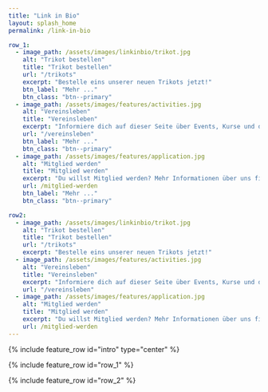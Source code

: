 ```yaml
---
title: "Link in Bio"
layout: splash_home
permalink: /link-in-bio

row_1:
  - image_path: /assets/images/linkinbio/trikot.jpg
    alt: "Trikot bestellen"
    title: "Trikot bestellen"
    url: "/trikots"
    excerpt: "Bestelle eins unserer neuen Trikots jetzt!"
    btn_label: "Mehr ..."
    btn_class: "btn--primary"
  - image_path: /assets/images/features/activities.jpg
    alt: "Vereinsleben"
    title: "Vereinsleben"
    excerpt: "Informiere dich auf dieser Seite über Events, Kurse und das Trainingsangebot des Vereins."
    url: "/vereinsleben"
    btn_label: "Mehr ..."
    btn_class: "btn--primary"
  - image_path: /assets/images/features/application.jpg
    alt: "Mitglied werden"
    title: "Mitglied werden"
    excerpt: "Du willst Mitglied werden? Mehr Informationen über uns findest du hier!"
    url: /mitglied-werden
    btn_label: "Mehr ..."
    btn_class: "btn--primary"

row2:
  - image_path: /assets/images/linkinbio/trikot.jpg
    alt: "Trikot bestellen"
    title: "Trikot bestellen"
    url: "/trikots"
    excerpt: "Bestelle eins unserer neuen Trikots jetzt!"
  - image_path: /assets/images/features/activities.jpg
    alt: "Vereinsleben"
    title: "Vereinsleben"
    excerpt: "Informiere dich auf dieser Seite über Events, Kurse und das Trainingsangebot des Vereins."
    url: "/vereinsleben"
  - image_path: /assets/images/features/application.jpg
    alt: "Mitglied werden"
    title: "Mitglied werden"
    excerpt: "Du willst Mitglied werden? Mehr Informationen über uns findest du hier!"
    url: /mitglied-werden
---
```


{% include feature_row id="intro" type="center" %}

{% include feature_row id="row_1" %}

{% include feature_row id="row_2" %}